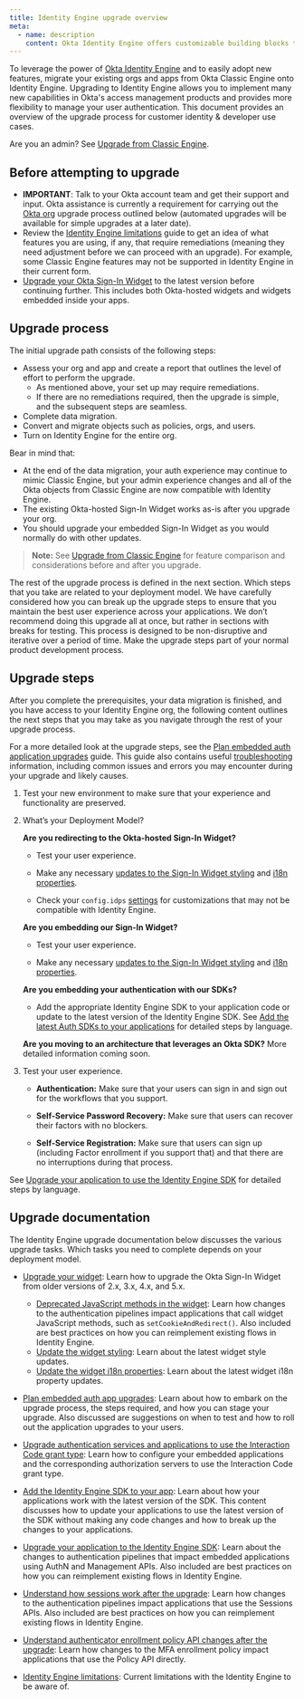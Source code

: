 ```yaml
---
title: Identity Engine upgrade overview
meta:
  - name: description
    content: Okta Identity Engine offers customizable building blocks that can support dynamic, app-based user journeys. Learn about the Identity Engine upgrade and what your org upgrade process may look like.
---
```

<ApiLifecycle access="ie" />

To leverage the power of [Okta Identity Engine](/docs/guides/oie-intro/) and to easily adopt new features, migrate your existing orgs and apps from Okta Classic Engine onto Identity Engine. Upgrading to Identity Engine allows you to implement many new capabilities in Okta's access management products and provides more flexibility to manage your user authentication. This document provides an overview of the upgrade process for customer identity & developer use cases.

Are you an admin? See [Upgrade from Classic Engine](https://help.okta.com/okta_help.htm?type=oie&id=ext-oie-upgrade-eligibility).

## Before attempting to upgrade

* **IMPORTANT**: Talk to your Okta account team and get their support and input. Okta assistance is currently a requirement for carrying out the [Okta org](/docs/concepts/okta-organizations/) upgrade process outlined below (automated upgrades will be available for simple upgrades at a later date).
* Review the [Identity Engine limitations](/docs/guides/ie-limitations/) guide to get an idea of what features you are using, if any, that require remediations (meaning they need adjustment before we can proceed with an upgrade). For example, some Classic Engine features may not be supported in Identity Engine in their current form.
* [Upgrade your Okta Sign-In Widget](/docs/guides/oie-upgrade-sign-in-widget/) to the latest version before continuing further. This includes both Okta-hosted widgets and widgets embedded inside your apps.

## Upgrade process

The initial upgrade path consists of the following steps:

* Assess your org and app and create a report that outlines the level of effort to perform the upgrade.
  * As mentioned above, your set up may require remediations.
  * If there are no remediations required, then the upgrade is simple, and the subsequent steps are seamless.
* Complete data migration.
* Convert and migrate objects such as policies, orgs, and users.
* Turn on Identity Engine for the entire org.

Bear in mind that:

* At the end of the data migration, your auth experience may continue to mimic Classic Engine, but your admin experience changes and all of the Okta objects from Classic Engine are now compatible with Identity Engine.
* The existing Okta-hosted Sign-In Widget works as-is after you upgrade your org.
* You should upgrade your embedded Sign-In Widget as you would normally do with other updates.

> **Note:** See [Upgrade from Classic Engine](https://help.okta.com/okta_help.htm?type=oie&id=ext-oie-upgrade-eligibility) for feature comparison and considerations before and after you upgrade.

The rest of the upgrade process is defined in the next section. Which steps that you take are related to your deployment model. We have carefully considered how you can break up the upgrade steps to ensure that you maintain the best user experience across your applications. We don’t recommend doing this upgrade all at once, but rather in sections with breaks for testing. This process is designed to be non-disruptive and iterative over a period of time. Make the upgrade steps part of your normal product development process.

## Upgrade steps

After you complete the prerequisites, your data migration is finished, and you have access to your Identity Engine org, the following content outlines the next steps that you may take as you navigate through the rest of your upgrade process.

For a more detailed look at the upgrade steps, see the [Plan embedded auth application upgrades](/docs/guides/oie-upgrade-plan-embedded-upgrades) guide. This guide also contains useful [troubleshooting](/docs/guides/oie-upgrade-plan-embedded-upgrades/main/#troubleshooting) information, including common issues and errors you may encounter during your upgrade and likely causes.

1. Test your new environment to make sure that your experience and functionality are preserved.
2. What’s your Deployment Model?

    **Are you redirecting to the Okta-hosted Sign-In Widget?**

    * Test your user experience.

    * Make any necessary [updates to the Sign-In Widget styling](/docs/guides/oie-upgrade-sign-in-widget-styling/) and [i18n properties](/docs/guides/oie-upgrade-sign-in-widget-i18n/).

    * Check your `config.idps` [settings](https://github.com/okta/okta-signin-widget#openid-connect) for customizations that may not be compatible with Identity Engine.

    **Are you embedding our Sign-In Widget?**

    * Test your user experience.

    * Make any necessary [updates to the Sign-In Widget styling](/docs/guides/oie-upgrade-sign-in-widget-styling/) and [i18n properties](/docs/guides/oie-upgrade-sign-in-widget-i18n/).

    **Are you embedding your authentication with our SDKs?**

    * Add the appropriate Identity Engine SDK to your application code or update to the latest version of the Identity Engine SDK. See [Add the latest Auth SDKs to your applications](/docs/guides/oie-upgrade-add-sdk-to-your-app/nodejs/main/) for detailed steps by language. <!-- (/docs/guides/oie-upgrade-add-sdk-to-your-app/-/main/) -->

    **Are you moving to an architecture that leverages an Okta SDK?** More detailed information coming soon. <!-- See [Move away from using Authn APIs to using the appropriate SDK](/docs/guides/) for details on this task. -->

3. Test your user experience.

    * **Authentication:** Make sure that your users can sign in and sign out for the workflows that you support.

    * **Self-Service Password Recovery:** Make sure that users can recover their factors with no blockers.

    * **Self-Service Registration:** Make sure that users can sign up (including Factor enrollment if you support that) and that there are no interruptions during that process.

  See [Upgrade your application to use the Identity Engine SDK](/docs/guides/oie-upgrade-api-sdk-to-oie-sdk/nodejs/main/) for detailed steps by language. <!-- (/docs/guides/oie-upgrade-api-sdk-to-oie-sdk/-/main/) -->

## Upgrade documentation

The Identity Engine upgrade documentation below discusses the various upgrade tasks. Which tasks you need to complete depends on your deployment model.

* [Upgrade your widget](/docs/guides/oie-upgrade-sign-in-widget/): Learn how to upgrade the Okta Sign-In Widget from older versions of 2.x, 3.x, 4.x, and 5.x.

  * [Deprecated JavaScript methods in the widget](/docs/guides/oie-upgrade-sign-in-widget-deprecated-methods/): Learn how changes to the authentication pipelines impact applications that call widget JavaScript methods, such as `setCookieAndRedirect()`. Also included are best practices on how you can reimplement existing flows in Identity Engine.
  * [Update the widget styling](/docs/guides/oie-upgrade-sign-in-widget-styling/): Learn about the latest widget style updates.
  * [Update the widget i18n properties](/docs/guides/oie-upgrade-sign-in-widget-i18n/): Learn about the latest widget i18n property updates.

* [Plan embedded auth app upgrades](/docs/guides/oie-upgrade-plan-embedded-upgrades/): Learn about how to embark on the upgrade process, the steps required, and how you can stage your upgrade. Also discussed are suggestions on when to test and how to roll out the application upgrades to your users.

* [Upgrade authentication services and applications to use the Interaction Code grant type](/docs/guides/implement-grant-type/interactioncode/main/#set-up-your-authorization-server): Learn how to configure your embedded applications and the corresponding authorization servers to use the Interaction Code grant type.

* [Add the Identity Engine SDK to your app](/docs/guides/oie-upgrade-add-sdk-to-your-app/nodejs/main/): Learn about how your applications work with the latest version of the SDK. This content discusses how to update your applications to use the latest version of the SDK without making any code changes and how to break up the changes to your applications. <!-- (/docs/guides/oie-upgrade-add-sdk-to-your-app/-/main/) -->

* [Upgrade your application to the Identity Engine SDK](/docs/guides/oie-upgrade-api-sdk-to-oie-sdk/nodejs/main/): Learn about the changes to authentication pipelines that impact embedded applications using AuthN and Management APIs. Also included are best practices on how you can reimplement existing flows in Identity Engine. <!-- (/docs/guides/oie-upgrade-api-sdk-to-oie-sdk/-/main/) -->

* [Understand how sessions work after the upgrade](/docs/guides/oie-upgrade-sessions-api/): Learn how changes to the authentication pipelines impact applications that use the Sessions APIs. Also included are best practices on how you can reimplement existing flows in Identity Engine.

* [Understand authenticator enrollment policy API changes after the upgrade](/docs/guides/oie-upgrade-mfa-enroll-policy/): Learn how changes to the MFA enrollment policy impact applications that use the Policy API directly.

* [Identity Engine limitations](/docs/guides/ie-limitations/): Current limitations with the Identity Engine to be aware of.
